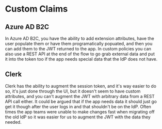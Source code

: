 # Custom Claims

## Azure AD B2C

In Azure AD B2C, you have the ability to add extension attributes, have the user populate them or have them programatically popuated, and then you can add them to the JWT returned to the app. In custom policies you can also use a REST API at the end of the flow to go grab external data and put it into the token too if the app needs special data that the IdP does not have.

## Clerk

Clerk has the ability to augment the session token, and it's way easier to do so, it's just done through the UI, but it doesn't seem to have custom attributes, and you can't augment the JWT with arbitrary data from a REST API call either. It could be argued that if the app needs data it should just go get it though after the user logs in and that shouldn't be on the IdP. Often times the app teams were unable to make changes fast when migrating off the old IdP so it was easier for us to augment the JWT with the data they needed.